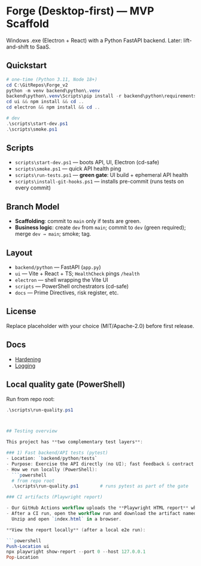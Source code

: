# Forge (Desktop-first) — MVP Scaffold

Windows .exe (Electron + React) with a Python FastAPI backend. Later: lift-and-shift to SaaS.

## Quickstart
```powershell
# one-time (Python 3.11, Node 18+)
cd C:\GitRepos\Forge_v2
python -m venv backend\python\.venv
backend\python\.venv\Scripts\pip install -r backend\python\requirements.txt
cd ui && npm install && cd ..
cd electron && npm install && cd ..

# dev
.\scripts\start-dev.ps1
.\scripts\smoke.ps1
```

## Scripts
- `scripts\start-dev.ps1` — boots API, UI, Electron (cd-safe)
- `scripts\smoke.ps1` — quick API health ping
- `scripts\run-tests.ps1` — **green gate**: UI build + ephemeral API health
- `scripts\install-git-hooks.ps1` — installs pre-commit (runs tests on every commit)

## Branch Model
- **Scaffolding**: commit to `main` only if tests are green.
- **Business logic**: create `dev` from `main`; commit to `dev` (green required); merge `dev → main`; smoke; tag.

## Layout
- `backend/python` — FastAPI (`app.py`)
- `ui` — Vite + React + TS; `HealthCheck` pings `/health`
- `electron` — shell wrapping the Vite UI
- `scripts` — PowerShell orchestrators (cd-safe)
- `docs` — Prime Directives, risk register, etc.

## License
Replace placeholder with your choice (MIT/Apache-2.0) before first release.

## Docs
- [Hardening](docs/HARDENING.md)
- [Logging](docs/LOGGING.md)

## Local quality gate (PowerShell)

Run from repo root:

```powershell
.\scripts\run-quality.ps1



## Testing overview

This project has **two complementary test layers**:

### 1) Fast backend/API tests (pytest)
- Location: `backend/python/tests`
- Purpose: Exercise the API directly (no UI); fast feedback & contract checks.
- How we run locally (PowerShell):
  ```powershell
  # from repo root
  .\scripts\run-quality.ps1        # runs pytest as part of the gate

### CI artifacts (Playwright report)

- Our GitHub Actions workflow uploads the **Playwright HTML report** when e2e runs.
- After a CI run, open the workflow run and download the artifact named **playwright-report**.  
  Unzip and open `index.html` in a browser.

**View the report locally** (after a local e2e run):

```powershell
Push-Location ui
npx playwright show-report --port 0 --host 127.0.0.1
Pop-Location
